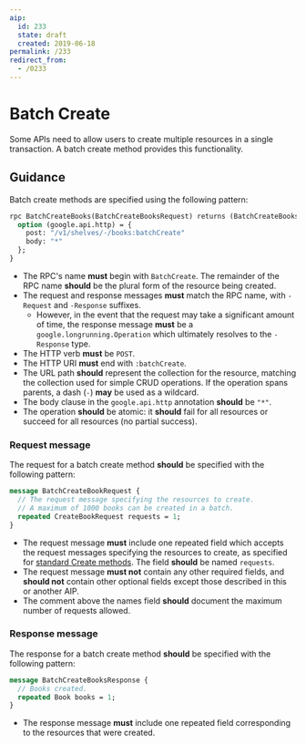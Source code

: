 ```yaml
---
aip:
  id: 233
  state: draft
  created: 2019-06-18
permalink: /233
redirect_from:
  - /0233
---
```


# Batch Create

Some APIs need to allow users to create multiple resources in a single
transaction. A batch create method provides this functionality.

## Guidance

Batch create methods are specified using the following pattern:

```proto
rpc BatchCreateBooks(BatchCreateBooksRequest) returns (BatchCreateBooksResponse) {
  option (google.api.http) = {
    post: "/v1/shelves/-/books:batchCreate"
    body: "*"
  };
}
```

- The RPC's name **must** begin with `BatchCreate`. The remainder of
  the RPC name **should** be the plural form of the resource being created.
- The request and response messages **must** match the RPC name, with `-Request`
  and `-Response` suffixes.
  - However, in the event that the request may take a significant amount of
    time, the response message **must** be a `google.longrunning.Operation`
    which ultimately resolves to the `-Response` type.
- The HTTP verb **must** be `POST`.
- The HTTP URI **must** end with `:batchCreate`.
- The URL path **should** represent the collection for the resource, matching
  the collection used for simple CRUD operations. If the operation spans
  parents, a dash (`-`) **may** be used as a wildcard.
- The body clause in the `google.api.http` annotation **should** be `"*"`.
- The operation **should** be atomic: it **should** fail for all resources or
  succeed for all resources (no partial success).

### Request message

The request for a batch create method **should** be specified with the following pattern:

```proto
message BatchCreateBookRequest {
  // The request message specifying the resources to create.
  // A maximum of 1000 books can be created in a batch.
  repeated CreateBookRequest requests = 1;
}
```

- The request message **must** include one repeated field which accepts the
  request messages specifying the resources to create, as specified for
  [standard Create methods][request-message]. The field **should** be named
  `requests`.
- The request message **must not** contain any other required fields, and
  **should not** contain other optional fields except those described in this or
  another AIP.
- The comment above the names field **should** document the maximum number of
  requests allowed.

### Response message

The response for a batch create method **should** be specified with the
following pattern:

```proto
message BatchCreateBooksResponse {
  // Books created.
  repeated Book books = 1;
}
```

- The response message **must** include one repeated field corresponding to the
  resources that were created.

[request-message]: ./0133.md#request-message
